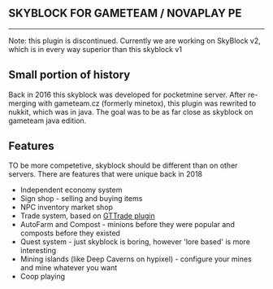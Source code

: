 ## SKYBLOCK FOR GAMETEAM / NOVAPLAY PE
------------------------------
Note: this plugin is discontinued. Currently we are working on SkyBlock v2, which is in every way superior than this skyblock v1

Small portion of history
------------------------------
Back in 2016 this skyblock was developed for pocketmine server. After re-merging with gameteam.cz (formerly minetox), this plugin was rewrited to nukkit, which was in java. The goal was to be as far close as skyblock on gameteam java edition.

Features
-----------------------------
TO be more competetive, skyblock should be different than on other servers. There are features that were unique back in 2018

- Independent economy system 
- Sign shop - selling and buying items
- NPC inventory market shop
- Trade system, based on [GTTrade plugin](https://github.com/Ragnok123/GTTrade)
- AutoFarm and Compost - minions before they were popular and composts before they existed
- Quest system - just skyblock is boring, however 'lore based' is more interesting
- Mining islands (like Deep Caverns on hypixel) - configure your mines and mine whatever you want
- Coop playing
